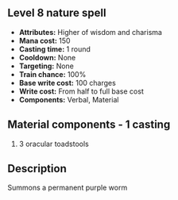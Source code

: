 ## Level 8 nature spell
- **Attributes:** Higher of wisdom and charisma
- **Mana cost:** 150
- **Casting time:** 1 round
- **Cooldown:** None
- **Targeting:** None
- **Train chance:** 100%
- **Base write cost:** 100 charges
- **Write cost:** From half to full base cost
- **Components:** Verbal, Material
## Material components - 1 casting
1. 3 oracular toadstools
## Description
Summons a permanent purple worm
